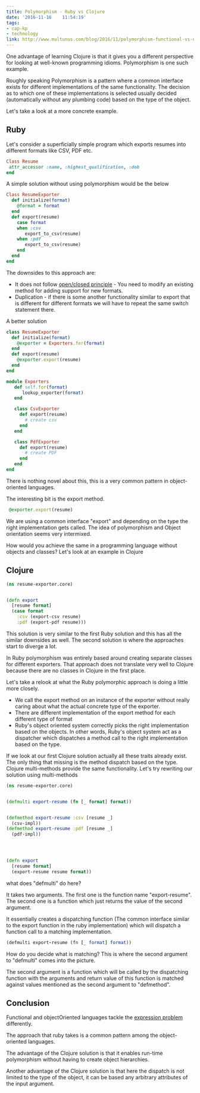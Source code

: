 ```yaml
---
title: Polymorphism - Ruby vs Clojure
date: '2016-11-16	 11:54:19'
tags:
- cap-kp
- technology
link: http://www.multunus.com/blog/2016/11/polymorphism-functional-vs-object-oriented/
---
```


One advantage of learning Clojure is that it gives you a different perspective for looking at well-known programming idioms. Polymorphism is one such example.

Roughly speaking Polymorphism is a pattern where a common interface exists for different implementations of the same functionality. The decision as to which one of these implementations is selected usually decided (automatically without any plumbing code) based on the type of the object.

Let's take a look at a more concrete example.

## Ruby

Let's consider a superficially simple program which exports resumes into different formats like CSV, PDF etc.


~~~ruby
Class Resume
 attr_accessor :name, :highest_qualification, :dob
end
~~~

A simple solution without using polymorphism would be the below

~~~ruby
Class ResumeExporter
  def initialize(format)
    @format = format
  end
  def export(resume)
    case format
    when :csv
       export_to_csv(resume)
    when :pdf
       export_to_csv(resume)
    end
  end
end
~~~


The downsides to this approach are:


* It does not follow [open/closed principle](https://en.wikipedia.org/wiki/Open/closed_principle) - You need to modify an existing method for adding support for new formats.
* Duplication -  if there is some another functionality similar to export that is different for different formats we will have to repeat the same switch statement there.


A better solution


~~~Ruby
class ResumeExporter
  def initialize(format)
    @exporter = Exporters.for(format)
  end
  def export(resume)
    @exporter.export(resume)
  end
end
~~~


~~~Ruby
module Exporters
   def self.for(format)
      lookup_exporter(format)
   end

   class CsvExporter
     def export(resume)
       # create csv
     end
   end

   class PdfExporter
     def export(resume)
       # create PDF
     end
   end
end
~~~


There is nothing novel about this, this is a very common pattern in object-oriented languages.


The interesting bit is the export method.
~~~ruby
 @exporter.export(resume)
~~~

We are using a common interface "export" and depending on the type the right implementation gets called. The idea of polymorphism and Object orientation seems very intermixed.


How would you achieve the same in a programming language without objects and classes? Let's look at an example in Clojure

## Clojure

~~~clojure  
(ns resume-exporter.core)


(defn export
  [resume format]
  (case format
    :csv (export-csv resume)
    :pdf (export-pdf resume)))

~~~


This solution is very similar to the first Ruby solution and this has all the similar downsides as well. The second solution is where the approaches start to diverge a lot.

In Ruby polymorphism was entirely based around creating separate classes for different exporters. That approach does not translate very well to Clojure because there are no classes in Clojure in the first place.


Let's take a relook at what the Ruby polymorphic approach is doing a little more closely.


* We call the export method on an instance of the exporter without really caring about what the actual concrete type of the exporter.
* There are different implementation of the export method for each different type of format
* Ruby's object oriented system correctly picks the right implementation based on the objects. In other words, Ruby's object system act as a dispatcher which dispatches a method call to the right implementation based on the type.


If we look at our first Clojure solution actually all these traits already exist. The only thing that missing is the method dispatch based on the type. Clojure multi-methods provide the same functionality. Let's try rewriting our solution using multi-methods


~~~clojure  
(ns resume-exporter.core)


(defmulti export-resume (fn [_ format] format))


(defmethod export-resume :csv [resume _]
  (csv-impl))
(defmethod export-resume :pdf [resume _]
  (pdf-impl))




(defn export
  [resume format]
  (export-resume resume format))

~~~


what does "defmulti" do here?

It takes two arguments. The first one is the function name "export-resume". The second one is a function which just returns the value of the second argument.

It essentially creates a dispatching function (The common interface similar to the export function in the ruby implementation) which will dispatch a function call to a matching implementation.

~~~ruby
(defmulti export-resume (fn [_ format] format))
~~~

How do you decide what is matching? This is where the second argument to "defmulti" comes into the picture.

The second argument is a function which will be called by the dispatching function with the arguments and return value of this function is matched against values mentioned as the second argument to "defmethod".

## Conclusion

Functional and objectOriented languages tackle the [expression problem](http://wiki.c2.com/?ExpressionProblem) differently.

The approach that ruby takes is a common pattern among the object-oriented languages.

The advantage of the Clojure solution is that it enables run-time polymorphism without having to create object hierarchies.

Another advantage of the Clojure solution is that here the dispatch is not limited to the type of the object, it can be based any arbitrary attributes of the input argument.
